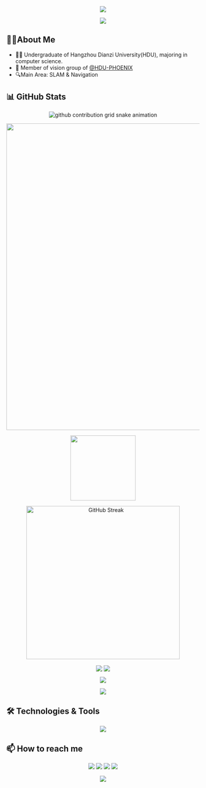 <p align="center">
<img src="https://capsule-render.vercel.app/api?type=waving&color=timeGradient&height=300&&section=header&text=HI%20THERE!&fontSize=90&fontAlign=50&fontAlignY=30&desc=I%20am%20SanchoLi27!&descAlign=50&descSize=30&descAlignY=60&animation=twinkling">
</p>

<p align="center">
<img src="https://readme-typing-svg.demolab.com?font=Orbitron&size=25&pause=1000&center=true&vCenter=true&random=false&width=600&lines=Hello+World!;Welcome+to+my+GitHub+profile+page!" />
</p>

## 🧑‍💻About Me

- 👨‍🎓 Undergraduate of Hangzhou Dianzi University(HDU), majoring in computer science.
- 👥 Member of vision group of [@HDU-PHOENIX](https://github.com/HDU-PHOENIX)
- 🔍Main Area: SLAM & Navigation

## 📊 GitHub Stats

<p align="center">
<picture>
  <source media="(prefers-color-scheme: dark)" srcset="https://raw.githubusercontent.com/SanchoLi27/SanchoLi27/output/github-contribution-grid-snake-dark.svg">
  <source media="(prefers-color-scheme: light)" srcset="https://raw.githubusercontent.com/HSanchoLi27/SanchoLi27/output/github-contribution-grid-snake.svg">
  <img alt="github contribution grid snake animation" src="https://raw.githubusercontent.com/SanchoLi27/SanchoLi27/output/github-contribution-grid-snake.svg">
</picture>
</p>

<p align="center">
<a href="https://github.com/Ashutosh00710/github-readme-activity-graph"><img width=800 src="https://github-readme-activity-graph-dun.vercel.app/graph?username=SanchoLi27&theme=github-compact&hide_border=true&area=true" /></a>
</p>

<div align="center">
<span>  </span>
<img height="170px" src="https://github-readme-stats.vercel.app/api?username=SanchoLi27&theme=transparent" />
<span>  </span>
</div>

<p align="center">
<a href="https://git.io/streak-stats"><img width=400 src="https://github-readme-streak-stats-seven-rho.vercel.app?user=SanchoLi27&theme=transparent&hide_border=true" alt="GitHub Streak" /></a>
</p>

</div>
<p align="center">
<img align="center" src="https://github-readme-stats.vercel.app/api/wakatime?username=SanchoLi27&theme=transparent&hide_border=true&layout=compact&langs_count=10" />
<img align="center" src="https://github-readme-stats.vercel.app/api/top-langs/?username=SanchoLi27&theme=transparent&hide_border=true&layout=donut-vertical&langs_count=5" />
</p>

<p align="center">
<img align="center" src="https://komarev.com/ghpvc/?username=SanchoLi27&abbreviated=true&color=blue" />
</p>

<p align="center">
<a href="https://wakatime.com/@6c4ab80f-b2c9-4a51-a122-2e2c76231417"><img src="https://wakatime.com/badge/user/6c4ab80f-b2c9-4a51-a122-2e2c76231417.svg" /></a>
</p>

## 🛠️ Technologies & Tools

<p align="center">
<img align="center" src="https://skillicons.dev/icons?i=c,cpp,cmake,py,opencv,matlab,latex,linux,bash,pytorch,anaconda,ros,md,docker,mysql&theme=light" />

## 📫 How to reach me

<p align="center">
<a href="https://github.com/SanchoLi27"><img src="https://img.shields.io/badge/GitHub-SanchoLi27-blue?logo=github" /></a>
<a href="https://space.bilibili.com/37541997"><img src="https://img.shields.io/badge/哔哩哔哩-HDA_-blue?logo=bilibili" /></a>
<img src="https://img.shields.io/badge/QQ-919418984-blue?logo=qq" />
<img src="https://img.shields.io/badge/email-hdalhd1104@gmail.com-blue?logo=e-mail" />

</p>

<p align="center">
<img src="https://capsule-render.vercel.app/api?type=waving&color=timeGradient&height=300&&section=footer&text=EOF!&fontSize=90&fontAlign=50&fontAlignY=70&desc=Hope%20your%20program%20is%20bug-free!&descAlign=50&descSize=30&descAlignY=40&animation=twinkling">
</p>
